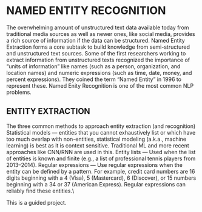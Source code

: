 # NAMED ENTITY RECOGNITION

The overwhelming amount of unstructured text data available today from traditional media sources as well as newer ones, like social media, provides a rich source of information if the data can be structured. Named Entity Extraction forms a core subtask to build knowledge from semi-structured and unstructured text sources. Some of the first researchers working to extract information from unstructured texts recognized the importance of “units of information” like names (such as a person, organization, and location names) and numeric expressions (such as time, date, money, and percent expressions). They coined the term “Named Entity” in 1996 to represent these. Named Enity Recognition is one of the most common NLP problems.

## ENTITY EXTRACTION

The three common methods to approach entity extraction (and recognition)
Statistical models — entities that you cannot exhaustively list or which have too much overlap with non-entities, statistical modeling (a.k.a., machine learning) is best as it is context sensitive. Traditional ML and more recent approaches like CNN/RNN are used in this.
Entity lists — Used when the list of entities is known and finite (e.g., a list of professional tennis players from 2013–2014).
Regular expressions — Use regular expressions when the entity can be defined by a pattern. For example, credit card numbers are 16 digits beginning with a 4 (Visa), 5 (Mastercard), 6 (Discover), or 15 numbers beginning with a 34 or 37 (American Express). Regular expressions can reliably find these entities.\

This is a guided project.
